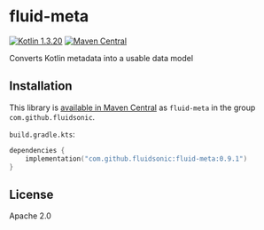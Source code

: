 fluid-meta
==========

[![Kotlin 1.3.20](https://img.shields.io/badge/Kotlin-1.3.20-blue.svg)](http://kotlinlang.org)
[![Maven Central](https://img.shields.io/maven-central/v/com.github.fluidsonic/fluid-meta.svg)](https://search.maven.org/#search%7Cga%7C1%7Cg%3A%22com.github.fluidsonic%22%20a%3A%22fluid-meta%22)

Converts Kotlin metadata into a usable data model



Installation
------------

This library is [available in Maven Central](https://search.maven.org/#search%7Cga%7C1%7Cg%3A%22com.github.fluidsonic%22%20a%3A%22fluid-meta%22) as `fluid-meta`
in the group `com.github.fluidsonic`.

`build.gradle.kts`:
```kotlin
dependencies {
    implementation("com.github.fluidsonic:fluid-meta:0.9.1")
}
```



License
-------

Apache 2.0
